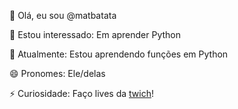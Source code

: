 👋 Olá, eu sou @matbatata

👀 Estou interessado: Em aprender Python

🌱 Atualmente: Estou aprendendo funções em Python

😄 Pronomes: Ele/delas

⚡ Curiosidade: Faço lives da [twich](https://www.twitch.tv/matbatata_batata)!
